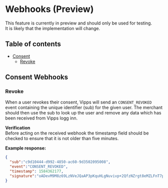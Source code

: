 # Webhooks (Preview)

This feature is currently in preview and should only be used for testing.  
It is likely that the implementation will change.

## Table of contents
* [Consent](#consent-webhooks)
    * [Revoke](#revoke)
 
 ## Consent Webhooks

 ### Revoke
 When a user revokes their consent, Vipps will send an `CONSENT_REVOKED` event containing the unique identifier (sub) for the given user.
 The merchant should then use the sub to look up the user and remove any data which has been received from Vipps logg inn.
 
 **Verification**  
 Before acting on the received webhook the timestamp field should be checked to ensure that it is not older than five minutes.  
  
**Example response:**
```json
{
  "sub":"c9d10444-d992-4850-ac60-9d3502095008",
  "event":"CONSENT_REVOKED",
  "timestamp": 1584362177,
  "signature":"oADevM9M8z69LzNVeJQaAP3pKquHLgNuvivp+2QfzNZrgt8eMZLFnT7pZz1Sryi39ZqmhBJFE0+T+/hZ3lGvVPm9FP/KuXb22P62VymnuswUD6m8om5G0Vx/ijcLeW1j/czjbGklQuse95NH7POMmxK/40ah1SfX1+tS+HDEHzsivxP8P/6glzepFNS/nDjzPBxoD213TvgjE+QrdlRPbrrhZTG5KTWN5gpw5Fb7Q+NGhYUpo8flmSQezZVpl+4aWV6YdujUQdCqwDQjn6jDKQ9XkvzoNTlBGTo/cF7ywD34sN1jN9oQOu2hhbmPlq0KSqKbrkkrUUCuu8wvgg3fNg=="
}
```
